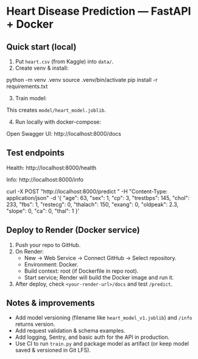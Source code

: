 # Heart Disease Prediction — FastAPI + Docker

## Quick start (local)

1. Put `heart.csv` (from Kaggle) into `data/`.
2. Create venv & install:


python -m venv .venv
source .venv/bin/activate
pip install -r requirements.txt


3. Train model:

This creates `model/heart_model.joblib`.

4. Run locally with docker-compose:

Open Swagger UI: http://localhost:8000/docs

## Test endpoints

Health: http://localhost:8000/health


Info: http://localhost:8000/info

curl -X POST "http://localhost:8000/predict
" -H "Content-Type: application/json" -d '{
"age": 63,
"sex": 1,
"cp": 3,
"trestbps": 145,
"chol": 233,
"fbs": 1,
"restecg": 0,
"thalach": 150,
"exang": 0,
"oldpeak": 2.3,
"slope": 0,
"ca": 0,
"thal": 1
}'



## Deploy to Render (Docker service)
1. Push your repo to GitHub.
2. On Render:
   - New → Web Service → Connect GitHub → Select repository.
   - Environment: Docker.
   - Build context: root (if Dockerfile in repo root).
   - Start service; Render will build the Docker image and run it.
3. After deploy, check `<your-render-url>/docs` and test `/predict`.

## Notes & improvements
- Add model versioning (filename like `heart_model_v1.joblib`) and `/info` returns version.
- Add request validation & schema examples.
- Add logging, Sentry, and basic auth for the API in production.
- Use CI to run `train.py` and package model as artifact (or keep model saved & versioned in Git LFS).
